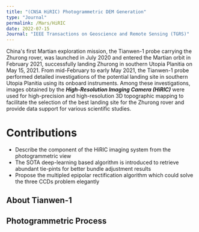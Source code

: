```yaml
---
title: "(CNSA HiRIC) Photogrammetric DEM Generation"
type: "Journal"
permalink: /Mars/HiRIC
date: 2022-07-15
Journal: "IEEE Transactions on Geoscience and Remote Sensing (TGRS)"
---
```



China's first Martian exploration mission, the Tianwen-1 probe carrying the Zhurong rover, was launched in July 2020 and entered the Martian orbit in February 2021, successfully landing Zhurong in southern Utopia Planitia on May 15, 2021. From mid-February to early May 2021, the Tianwen-1 probe performed detailed investigations of the potential landing site in southern Utopia Planitia using its onboard instruments. Among these investigations, images obtained by the ***High-Resolution Imaging Camera (HiRIC)*** were used for high-precision and high-resolution 3D topographic mapping to facilitate the selection of the best landing site for the Zhurong rover and provide data support for various scientific studies. 


# Contributions
- Describe the component of the HiRIC imaging system from the photogrammetric view
- The SOTA deep-learning based algorithm is introduced to retrieve abundant tie-pints for better bundle adjustment results
- Propose the multipled epipolar rectification algorithm which could solve the three CCDs problem elegantly

## About Tianwen-1

## Photogrammetric Process

